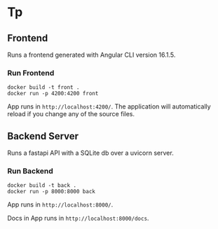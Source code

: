 # Tp

## Frontend

Runs a frontend generated with Angular CLI version 16.1.5.

### Run Frontend

```
docker build -t front .
docker run -p 4200:4200 front
```

App runs in `http://localhost:4200/`. The application will automatically reload if you change any of the source files.


## Backend Server

Runs a fastapi API with a SQLite db over a uvicorn server.

### Run Backend

```
docker build -t back .
docker run -p 8000:8000 back
```

App runs in `http://localhost:8000/`.

Docs in App runs in `http://localhost:8000/docs`.
